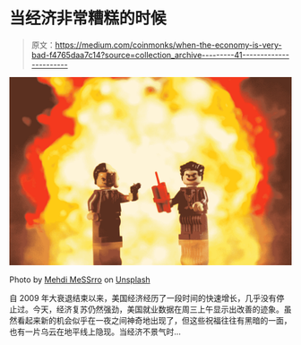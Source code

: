 # 当经济非常糟糕的时候

> 原文：<https://medium.com/coinmonks/when-the-economy-is-very-bad-f4765daa7c14?source=collection_archive---------41----------------------->

![](img/b2ca9058df7a0f5ba62be2f2e05b5051.png)

Photo by [Mehdi MeSSrro](https://unsplash.com/@messrro?utm_source=medium&utm_medium=referral) on [Unsplash](https://unsplash.com?utm_source=medium&utm_medium=referral)

自 2009 年大衰退结束以来，美国经济经历了一段时间的快速增长，几乎没有停止过。今天，经济复苏仍然强劲，美国就业数据在周三上午显示出改善的迹象。虽然看起来新的机会似乎在一夜之间神奇地出现了，但这些祝福往往有黑暗的一面，也有一片乌云在地平线上隐现。当经济不景气时…